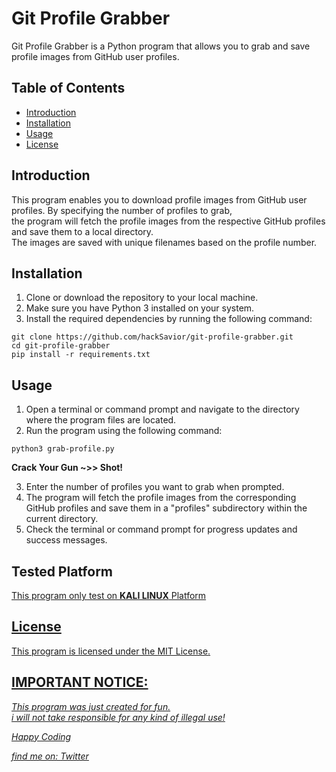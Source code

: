 # Git Profile Grabber

Git Profile Grabber is a Python program that allows you to grab and save profile images from GitHub user profiles.

## Table of Contents
- [Introduction](#introduction)
- [Installation](#installation)
- [Usage](#usage)
- [License](#license)

## Introduction
This program enables you to download profile images from GitHub user profiles. By specifying the number of profiles to grab, <br>the program will fetch the profile images from the respective GitHub profiles and save them to a local directory. <br>The images are saved with unique filenames based on the profile number.

## Installation
1. Clone or download the repository to your local machine.
2. Make sure you have Python 3 installed on your system.
3. Install the required dependencies by running the following command:

```
git clone https://github.com/hackSavior/git-profile-grabber.git
cd git-profile-grabber
pip install -r requirements.txt

```


## Usage
1. Open a terminal or command prompt and navigate to the directory where the program files are located.
2. Run the program using the following command:
```
python3 grab-profile.py

```
<b>Crack Your Gun ~>> Shot!</b>


3. Enter the number of profiles you want to grab when prompted.
4. The program will fetch the profile images from the corresponding GitHub profiles and save them in a "profiles" subdirectory within the current directory.
5. Check the terminal or command prompt for progress updates and success messages.

## Tested Platform
<u>This program only test on <b>KALI LINUX</b> Platform

## License
This program is licensed under the [MIT License](LICENSE).

## IMPORTANT NOTICE:
<i>This program was just created for fun.<br>i will not take responsible for any kind of illegal use!

Happy Coding

find me on:
<a href="https://twitter.com/hacksavior"> Twitter </a>

